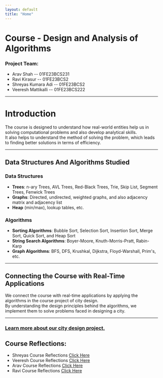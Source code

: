 ```yaml
---
layout: default
title: "Home"
---
```


# Course - Design and Analysis of Algorithms

### Project Team:
- Arav Shah -- 01FE23BCS231  
- Ravi Kirasur -- 01FE23BCS2  
- Shreyas Kumara Adi -- 01FE23BCS2  
- Veeresh Mattikalli -- 01FE23BCS222  

---

# Introduction

The course is designed to understand how real-world entities help us in solving computational problems and also develop analytical skills.  
It also helps to understand the method of solving the problem, which leads to finding better solutions in terms of efficiency.

---

## Data Structures And Algorithms Studied

### Data Structures
- **Trees**: n-ary Trees, AVL Trees, Red-Black Trees, Trie, Skip List, Segment Trees, Fenwick Trees  
- **Graphs**: Directed, undirected, weighted graphs, and also adjacency matrix and adjacency list  
- **Heap** (min/max), lookup tables, etc.

### Algorithms
- **Sorting Algorithms**: Bubble Sort, Selection Sort, Insertion Sort, Merge Sort, Quick Sort, and Heap Sort  
- **String Search Algorithms**: Boyer-Moore, Knuth-Morris-Pratt, Rabin-Karp  
- **Graph Algorithms**: BFS, DFS, Krushkal, Dijkstra, Floyd-Warshall, Prim's, etc.

---

## Connecting the Course with Real-Time Applications

We connect the course with real-time applications by applying the algorithms in the course project of city design.  
By understanding the design principles behind the algorithms, we implement them to solve problems faced in designing a city.

---

### [Learn more about our city design project.](City_Details.md)
## Course Reflections:
- Shreyas Course Reflections [Click Here]()
- Veeresh Course Reflections [Click Here](Veeresh/veeresh_reflections.md)
- Arav Course Reflections [Click Here]()
- Ravi Course Reflections [Click Here]()

